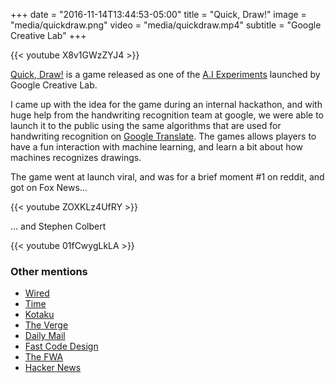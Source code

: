 +++
date = "2016-11-14T13:44:53-05:00"
title = "Quick, Draw!"
image = "media/quickdraw.png"
video = "media/quickdraw.mp4"
subtitle = "Google Creative Lab"
+++

{{< youtube X8v1GWzZYJ4 >}}


[Quick, Draw!](https://quickdraw.withgoogle.com) is a game released as one of the [A.I Experiments](https://aiexperiments.withgoogle.com) launched by Google Creative Lab. 

I came up with the idea for the game during an internal hackathon, and with huge help from the handwriting recognition team at google, we were able to launch it to the public using the same algorithms that are used for handwriting recognition on [Google Translate](https://translate.google.com/). The games allows players to have a fun interaction with machine learning, and learn a bit about how machines recognizes drawings. 

The game went at launch viral, and was for a brief moment #1 on reddit, and got on Fox News...

{{< youtube ZOXKLz4UfRY >}}

... and Stephen Colbert

{{< youtube 01fCwygLkLA >}}

### Other mentions

- [Wired](https://www.wired.com/2016/11/woah-googles-ai-really-good-pictionary/)
- [Time](http://time.com/4572598/google-ai-game-drawing/?iid=sr-link2)
- [Kotaku](kotaku.com/new-google-experiment-tries-to-guess-what-your-crappy-d-1789042784)
- [The Verge](http://www.theverge.com/2016/11/15/13641876/google-ai-experiments-quick-draw-image-recognition-game) 
- [Daily Mail](http://www.dailymail.co.uk/sciencetech/article-3945998/Can-Google-guess-drawing-Free-addictive-game-uses-AI-doodles.html)
- [Fast Code Design](https://www.fastcodesign.com/3065752/this-new-google-site-lets-you-play-with-its-ai-toys)
- [The FWA](https://thefwa.com/cases/quick-draw)
- [Hacker News](https://news.ycombinator.com/item?id=12965311)

